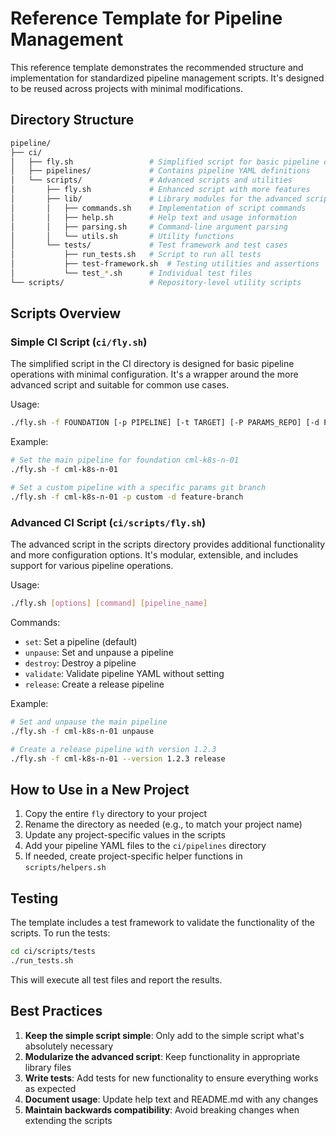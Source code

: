 # Reference Template for Pipeline Management

This reference template demonstrates the recommended structure and implementation for standardized pipeline management scripts. It's designed to be reused across projects with minimal modifications.

## Directory Structure

```sh
pipeline/
├── ci/
│   ├── fly.sh                 # Simplified script for basic pipeline operations
│   ├── pipelines/             # Contains pipeline YAML definitions
│   └── scripts/               # Advanced scripts and utilities
│       ├── fly.sh             # Enhanced script with more features
│       ├── lib/               # Library modules for the advanced script
│       │   ├── commands.sh    # Implementation of script commands
│       │   ├── help.sh        # Help text and usage information
│       │   ├── parsing.sh     # Command-line argument parsing
│       │   └── utils.sh       # Utility functions
│       └── tests/             # Test framework and test cases
│           ├── run_tests.sh   # Script to run all tests
│           ├── test-framework.sh  # Testing utilities and assertions
│           └── test_*.sh      # Individual test files
└── scripts/                   # Repository-level utility scripts
```

## Scripts Overview

### Simple CI Script (`ci/fly.sh`)

The simplified script in the CI directory is designed for basic pipeline operations with minimal configuration. It's a wrapper around the more advanced script and suitable for common use cases.

Usage:

```bash
./fly.sh -f FOUNDATION [-p PIPELINE] [-t TARGET] [-P PARAMS_REPO] [-d PARAMS_BRANCH] [-b BRANCH]
```

Example:

```bash
# Set the main pipeline for foundation cml-k8s-n-01
./fly.sh -f cml-k8s-n-01

# Set a custom pipeline with a specific params git branch
./fly.sh -f cml-k8s-n-01 -p custom -d feature-branch
```

### Advanced CI Script (`ci/scripts/fly.sh`)

The advanced script in the scripts directory provides additional functionality and more configuration options. It's modular, extensible, and includes support for various pipeline operations.

Usage:

```bash
./fly.sh [options] [command] [pipeline_name]
```

Commands:

- `set`: Set a pipeline (default)
- `unpause`: Set and unpause a pipeline
- `destroy`: Destroy a pipeline
- `validate`: Validate pipeline YAML without setting
- `release`: Create a release pipeline

Example:

```bash
# Set and unpause the main pipeline
./fly.sh -f cml-k8s-n-01 unpause

# Create a release pipeline with version 1.2.3
./fly.sh -f cml-k8s-n-01 --version 1.2.3 release
```

## How to Use in a New Project

1. Copy the entire `fly` directory to your project
2. Rename the directory as needed (e.g., to match your project name)
3. Update any project-specific values in the scripts
4. Add your pipeline YAML files to the `ci/pipelines` directory
5. If needed, create project-specific helper functions in `scripts/helpers.sh`

## Testing

The template includes a test framework to validate the functionality of the scripts. To run the tests:

```bash
cd ci/scripts/tests
./run_tests.sh
```

This will execute all test files and report the results.

## Best Practices

1. **Keep the simple script simple**: Only add to the simple script what's absolutely necessary
2. **Modularize the advanced script**: Keep functionality in appropriate library files
3. **Write tests**: Add tests for new functionality to ensure everything works as expected
4. **Document usage**: Update help text and README.md with any changes
5. **Maintain backwards compatibility**: Avoid breaking changes when extending the scripts
